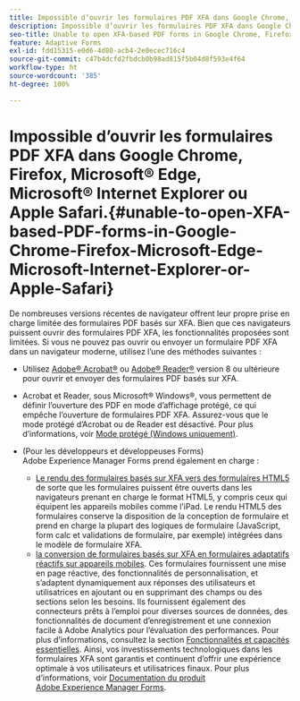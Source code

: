 ```yaml
---
title: Impossible d’ouvrir les formulaires PDF XFA dans Google Chrome, Firefox, Microsoft Edge, Microsoft Internet Explorer ou Apple Safari.
description: Impossible d’ouvrir les formulaires PDF XFA dans Google Chrome, Firefox, Microsoft Edge, Microsoft Internet Explorer ou Apple Safari.
seo-title: Unable to open XFA-based PDF forms in Google Chrome, Firefox, Microsoft Edge, Microsoft Internet Explorer, or Apple Safari
feature: Adaptive Forms
exl-id: fdd15315-e0d6-4d80-acb4-2e0ecec716c4
source-git-commit: c47b4dcfd2fbdcb0b98ad815f5b04d8f593e4f64
workflow-type: ht
source-wordcount: '385'
ht-degree: 100%

---
```


# Impossible d’ouvrir les formulaires PDF XFA dans Google Chrome, Firefox, Microsoft® Edge, Microsoft® Internet Explorer ou Apple Safari.{#unable-to-open-XFA-based-PDF-forms-in-Google-Chrome-Firefox-Microsoft-Edge-Microsoft-Internet-Explorer-or-Apple-Safari}

De nombreuses versions récentes de navigateur offrent leur propre prise en charge limitée des formulaires PDF basés sur XFA. Bien que ces navigateurs puissent ouvrir des formulaires PDF XFA, les fonctionnalités proposées sont limitées. Si vous ne pouvez pas ouvrir ou envoyer un formulaire PDF XFA dans un navigateur moderne, utilisez l’une des méthodes suivantes :

* Utilisez [Adobe® Acrobat®](https://www.adobe.com/fr/acrobat.html) ou [Adobe® Reader®](https://get.adobe.com/fr/reader/) version 8 ou ultérieure pour ouvrir et envoyer des formulaires PDF basés sur XFA.
* Acrobat et Reader, sous Microsoft® Windows®, vous permettent de définir l’ouverture des PDF en mode d’affichage protégé, ce qui empêche l’ouverture de formulaires PDF XFA. Assurez-vous que le mode protégé d’Acrobat ou de Reader est désactivé. Pour plus d’informations, voir [Mode protégé (Windows uniquement)](https://helpx.adobe.com/fr/reader/using/protected-mode-windows.html).
* (Pour les développeurs et développeuses Forms) Adobe Experience Manager Forms prend également en charge :

   * [Le rendu des formulaires basés sur XFA vers des formulaires HTML5](https://experienceleague.adobe.com/docs/experience-manager-65/forms/html5-forms/introduction.html?lang=fr#key-capabilities-of-html-forms-br) de sorte que les formulaires puissent être ouverts dans les navigateurs prenant en charge le format HTML5, y compris ceux qui équipent les appareils mobiles comme l’iPad. Le rendu HTML5 des formulaires conserve la disposition de la conception de formulaire et prend en charge la plupart des logiques de formulaire (JavaScript, form calc et validations de formulaire, par exemple) intégrées dans le modèle de formulaire XFA.
   * [la conversion de formulaires basés sur XFA en formulaires adaptatifs réactifs sur appareils mobiles](https://experienceleague.adobe.com/docs/experience-manager-65/forms/adaptive-forms-basic-authoring/creating-adaptive-form.html?lang=fr#create-an-adaptive-form-based-on-an-xfa-form-template). Ces formulaires fournissent une mise en page réactive, des fonctionnalités de personnalisation, et s’adaptent dynamiquement aux réponses des utilisateurs et utilisatrices en ajoutant ou en supprimant des champs ou des sections selon les besoins. Ils fournissent également des connecteurs prêts à l’emploi pour diverses sources de données, des fonctionnalités de document d’enregistrement et une connexion facile à Adobe Analytics pour l’évaluation des performances. Pour plus d’informations, consultez la section [Fonctionnalités et capacités essentielles](https://experienceleague.adobe.com/docs/experience-manager-cloud-service/content/forms/forms-overview/home.html?lang=fr).
Ainsi, vos investissements technologiques dans les formulaires XFA sont garantis et continuent d’offrir une expérience optimale à vos utilisateurs et utilisatrices finaux. Pour plus d’informations, voir [Documentation du produit Adobe Experience Manager Forms](https://experienceleague.adobe.com/docs/experience-manager-cloud-service/content/forms/forms-overview/home.html?lang=fr).

